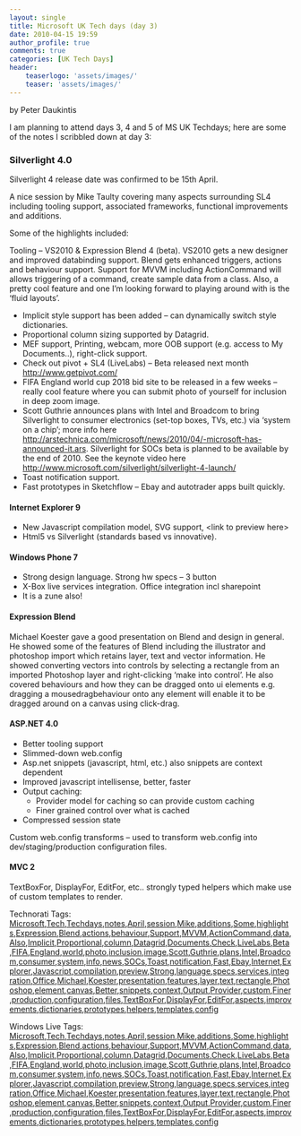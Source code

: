 ```yaml
---
layout: single
title: Microsoft UK Tech days (day 3)
date: 2010-04-15 19:59
author_profile: true
comments: true
categories: [UK Tech Days]
header:
    teaserlogo: 'assets/images/'
    teaser: 'assets/images/'
---
```

<div id="msgcns!4F1B7368284539E5!205" class="bvMsg"><p>by Peter Daukintis</p> <p>I am planning to attend days 3, 4 and 5 of MS UK Techdays; here are some of the notes I scribbled down at day 3:</p> <h3>Silverlight 4.0</h3> <p>Silverlight 4 release date was confirmed to be 15th April.</p> <p>A nice session by Mike Taulty covering many aspects surrounding SL4 including tooling support, associated frameworks, functional improvements and additions. </p> <p>Some of the highlights included:</p> <p>Tooling – VS2010 &amp; Expression Blend 4 (beta). VS2010 gets a new designer and improved databinding support. Blend gets enhanced triggers, actions and behaviour support. Support for MVVM including ActionCommand will allows triggering of a command, create sample data from a class. Also, a pretty cool feature and one I’m looking forward to playing around with is the ‘fluid layouts’.</p> <ul> <li>Implicit style support has been added – can dynamically switch style dictionaries.  <li>Proportional column sizing supported by Datagrid.  <li>MEF support, Printing, webcam, more OOB support (e.g. access to My Documents..), right-click support.  <li>Check out pivot + SL4 (LiveLabs) – Beta released next month <a title="http://www.getpivot.com/" href="http://www.getpivot.com/">http://www.getpivot.com/</a>  <li>FIFA England world cup 2018 bid site to be released in a few weeks – really cool feature where you can submit photo of yourself for inclusion in deep zoom image.  <li>Scott Guthrie announces plans with Intel and Broadcom to bring Silverlight to consumer electronics (set-top boxes, TVs, etc.) via ‘system on a chip’; more info here <a title="http://arstechnica.com/microsoft/news/2010/04/-microsoft-has-announced-it.ars" href="http://arstechnica.com/microsoft/news/2010/04/-microsoft-has-announced-it.ars">http://arstechnica.com/microsoft/news/2010/04/-microsoft-has-announced-it.ars</a>. Silverlight for SOCs beta is planned to be available by the end of 2010. See the keynote video here <a title="http://www.microsoft.com/silverlight/silverlight-4-launch/" href="http://www.microsoft.com/silverlight/silverlight-4-launch/">http://www.microsoft.com/silverlight/silverlight-4-launch/</a>  <li>Toast notification support.  <li>Fast prototypes in Sketchflow – Ebay and autotrader apps built quickly.</li></ul> <h4>Internet Explorer 9</h4> <ul> <li>New Javascript compilation model, SVG support, &lt;link to preview here&gt;  <li>Html5 vs Silverlight (standards based vs innovative).</li></ul> <h4>Windows Phone 7</h4> <ul> <li>Strong design language. Strong hw specs – 3 button  <li>X-Box live services integration. Office integration incl sharepoint  <li>It is a zune also!</li></ul> <h4>Expression Blend</h4> <p>Michael Koester gave a good presentation on Blend and design in general. He showed some of the features of Blend including the illustrator and photoshop import which retains layer, text and vector information. He showed converting vectors into controls by selecting a rectangle from an imported Photoshop layer and right-clicking ‘make into control’. He also covered behaviours and how they can be dragged onto ui elements e.g. dragging a mousedragbehaviour onto any element will enable it to be dragged around on a canvas using click-drag.</p> <h4>ASP.NET 4.0</h4> <ul> <li>Better tooling support  <li>Slimmed-down web.config  <li>Asp.net snippets (javascript, html, etc.) also snippets are context dependent  <li>Improved javascript intellisense, better, faster  <li>Output caching:  <ul> <li>Provider model for caching so can provide custom caching  <li>Finer grained control over what is cached</li></li></ul> <li>Compressed session state</li></li></li></li></li></ul> <p>Custom web.config transforms – used to transform web.config into dev/staging/production configuration files.</p> <h4>MVC 2</h4> <p>TextBoxFor, DisplayFor, EditFor, etc.. strongly typed helpers which make use of custom templates to render.</p> <p></p>Technorati Tags: <a href="http://technorati.com/tags/Microsoft" rel="tag">Microsoft</a>,<a href="http://technorati.com/tags/Tech" rel="tag">Tech</a>,<a href="http://technorati.com/tags/Techdays" rel="tag">Techdays</a>,<a href="http://technorati.com/tags/notes" rel="tag">notes</a>,<a href="http://technorati.com/tags/April" rel="tag">April</a>,<a href="http://technorati.com/tags/session" rel="tag">session</a>,<a href="http://technorati.com/tags/Mike" rel="tag">Mike</a>,<a href="http://technorati.com/tags/additions" rel="tag">additions</a>,<a href="http://technorati.com/tags/Some" rel="tag">Some</a>,<a href="http://technorati.com/tags/highlights" rel="tag">highlights</a>,<a href="http://technorati.com/tags/Expression" rel="tag">Expression</a>,<a href="http://technorati.com/tags/Blend" rel="tag">Blend</a>,<a href="http://technorati.com/tags/actions" rel="tag">actions</a>,<a href="http://technorati.com/tags/behaviour" rel="tag">behaviour</a>,<a href="http://technorati.com/tags/Support" rel="tag">Support</a>,<a href="http://technorati.com/tags/MVVM" rel="tag">MVVM</a>,<a href="http://technorati.com/tags/ActionCommand" rel="tag">ActionCommand</a>,<a href="http://technorati.com/tags/data" rel="tag">data</a>,<a href="http://technorati.com/tags/Also" rel="tag">Also</a>,<a href="http://technorati.com/tags/Implicit" rel="tag">Implicit</a>,<a href="http://technorati.com/tags/Proportional" rel="tag">Proportional</a>,<a href="http://technorati.com/tags/column" rel="tag">column</a>,<a href="http://technorati.com/tags/Datagrid" rel="tag">Datagrid</a>,<a href="http://technorati.com/tags/Documents" rel="tag">Documents</a>,<a href="http://technorati.com/tags/Check" rel="tag">Check</a>,<a href="http://technorati.com/tags/LiveLabs" rel="tag">LiveLabs</a>,<a href="http://technorati.com/tags/Beta" rel="tag">Beta</a>,<a href="http://technorati.com/tags/FIFA" rel="tag">FIFA</a>,<a href="http://technorati.com/tags/England" rel="tag">England</a>,<a href="http://technorati.com/tags/world" rel="tag">world</a>,<a href="http://technorati.com/tags/photo" rel="tag">photo</a>,<a href="http://technorati.com/tags/inclusion" rel="tag">inclusion</a>,<a href="http://technorati.com/tags/image" rel="tag">image</a>,<a href="http://technorati.com/tags/Scott" rel="tag">Scott</a>,<a href="http://technorati.com/tags/Guthrie" rel="tag">Guthrie</a>,<a href="http://technorati.com/tags/plans" rel="tag">plans</a>,<a href="http://technorati.com/tags/Intel" rel="tag">Intel</a>,<a href="http://technorati.com/tags/Broadcom" rel="tag">Broadcom</a>,<a href="http://technorati.com/tags/consumer" rel="tag">consumer</a>,<a href="http://technorati.com/tags/system" rel="tag">system</a>,<a href="http://technorati.com/tags/info" rel="tag">info</a>,<a href="http://technorati.com/tags/news" rel="tag">news</a>,<a href="http://technorati.com/tags/SOCs" rel="tag">SOCs</a>,<a href="http://technorati.com/tags/Toast" rel="tag">Toast</a>,<a href="http://technorati.com/tags/notification" rel="tag">notification</a>,<a href="http://technorati.com/tags/Fast" rel="tag">Fast</a>,<a href="http://technorati.com/tags/Ebay" rel="tag">Ebay</a>,<a href="http://technorati.com/tags/Internet" rel="tag">Internet</a>,<a href="http://technorati.com/tags/Explorer" rel="tag">Explorer</a>,<a href="http://technorati.com/tags/Javascript" rel="tag">Javascript</a>,<a href="http://technorati.com/tags/compilation" rel="tag">compilation</a>,<a href="http://technorati.com/tags/preview" rel="tag">preview</a>,<a href="http://technorati.com/tags/Strong" rel="tag">Strong</a>,<a href="http://technorati.com/tags/language" rel="tag">language</a>,<a href="http://technorati.com/tags/specs" rel="tag">specs</a>,<a href="http://technorati.com/tags/services" rel="tag">services</a>,<a href="http://technorati.com/tags/integration" rel="tag">integration</a>,<a href="http://technorati.com/tags/Office" rel="tag">Office</a>,<a href="http://technorati.com/tags/Michael" rel="tag">Michael</a>,<a href="http://technorati.com/tags/Koester" rel="tag">Koester</a>,<a href="http://technorati.com/tags/presentation" rel="tag">presentation</a>,<a href="http://technorati.com/tags/features" rel="tag">features</a>,<a href="http://technorati.com/tags/layer" rel="tag">layer</a>,<a href="http://technorati.com/tags/text" rel="tag">text</a>,<a href="http://technorati.com/tags/rectangle" rel="tag">rectangle</a>,<a href="http://technorati.com/tags/Photoshop" rel="tag">Photoshop</a>,<a href="http://technorati.com/tags/element" rel="tag">element</a>,<a href="http://technorati.com/tags/canvas" rel="tag">canvas</a>,<a href="http://technorati.com/tags/Better" rel="tag">Better</a>,<a href="http://technorati.com/tags/snippets" rel="tag">snippets</a>,<a href="http://technorati.com/tags/context" rel="tag">context</a>,<a href="http://technorati.com/tags/Output" rel="tag">Output</a>,<a href="http://technorati.com/tags/Provider" rel="tag">Provider</a>,<a href="http://technorati.com/tags/custom" rel="tag">custom</a>,<a href="http://technorati.com/tags/Finer" rel="tag">Finer</a>,<a href="http://technorati.com/tags/production" rel="tag">production</a>,<a href="http://technorati.com/tags/configuration" rel="tag">configuration</a>,<a href="http://technorati.com/tags/files" rel="tag">files</a>,<a href="http://technorati.com/tags/TextBoxFor" rel="tag">TextBoxFor</a>,<a href="http://technorati.com/tags/DisplayFor" rel="tag">DisplayFor</a>,<a href="http://technorati.com/tags/EditFor" rel="tag">EditFor</a>,<a href="http://technorati.com/tags/aspects" rel="tag">aspects</a>,<a href="http://technorati.com/tags/improvements" rel="tag">improvements</a>,<a href="http://technorati.com/tags/dictionaries" rel="tag">dictionaries</a>,<a href="http://technorati.com/tags/prototypes" rel="tag">prototypes</a>,<a href="http://technorati.com/tags/helpers" rel="tag">helpers</a>,<a href="http://technorati.com/tags/templates" rel="tag">templates</a>,<a href="http://technorati.com/tags/config" rel="tag">config</a><br /> <p></p>Windows Live Tags: <a href="http://windows.live.com/connect/tag/Microsoft" rel="clubhouseTag">Microsoft</a>,<a href="http://windows.live.com/connect/tag/Tech" rel="clubhouseTag">Tech</a>,<a href="http://windows.live.com/connect/tag/Techdays" rel="clubhouseTag">Techdays</a>,<a href="http://windows.live.com/connect/tag/notes" rel="clubhouseTag">notes</a>,<a href="http://windows.live.com/connect/tag/April" rel="clubhouseTag">April</a>,<a href="http://windows.live.com/connect/tag/session" rel="clubhouseTag">session</a>,<a href="http://windows.live.com/connect/tag/Mike" rel="clubhouseTag">Mike</a>,<a href="http://windows.live.com/connect/tag/additions" rel="clubhouseTag">additions</a>,<a href="http://windows.live.com/connect/tag/Some" rel="clubhouseTag">Some</a>,<a href="http://windows.live.com/connect/tag/highlights" rel="clubhouseTag">highlights</a>,<a href="http://windows.live.com/connect/tag/Expression" rel="clubhouseTag">Expression</a>,<a href="http://windows.live.com/connect/tag/Blend" rel="clubhouseTag">Blend</a>,<a href="http://windows.live.com/connect/tag/actions" rel="clubhouseTag">actions</a>,<a href="http://windows.live.com/connect/tag/behaviour" rel="clubhouseTag">behaviour</a>,<a href="http://windows.live.com/connect/tag/Support" rel="clubhouseTag">Support</a>,<a href="http://windows.live.com/connect/tag/MVVM" rel="clubhouseTag">MVVM</a>,<a href="http://windows.live.com/connect/tag/ActionCommand" rel="clubhouseTag">ActionCommand</a>,<a href="http://windows.live.com/connect/tag/data" rel="clubhouseTag">data</a>,<a href="http://windows.live.com/connect/tag/Also" rel="clubhouseTag">Also</a>,<a href="http://windows.live.com/connect/tag/Implicit" rel="clubhouseTag">Implicit</a>,<a href="http://windows.live.com/connect/tag/Proportional" rel="clubhouseTag">Proportional</a>,<a href="http://windows.live.com/connect/tag/column" rel="clubhouseTag">column</a>,<a href="http://windows.live.com/connect/tag/Datagrid" rel="clubhouseTag">Datagrid</a>,<a href="http://windows.live.com/connect/tag/Documents" rel="clubhouseTag">Documents</a>,<a href="http://windows.live.com/connect/tag/Check" rel="clubhouseTag">Check</a>,<a href="http://windows.live.com/connect/tag/LiveLabs" rel="clubhouseTag">LiveLabs</a>,<a href="http://windows.live.com/connect/tag/Beta" rel="clubhouseTag">Beta</a>,<a href="http://windows.live.com/connect/tag/FIFA" rel="clubhouseTag">FIFA</a>,<a href="http://windows.live.com/connect/tag/England" rel="clubhouseTag">England</a>,<a href="http://windows.live.com/connect/tag/world" rel="clubhouseTag">world</a>,<a href="http://windows.live.com/connect/tag/photo" rel="clubhouseTag">photo</a>,<a href="http://windows.live.com/connect/tag/inclusion" rel="clubhouseTag">inclusion</a>,<a href="http://windows.live.com/connect/tag/image" rel="clubhouseTag">image</a>,<a href="http://windows.live.com/connect/tag/Scott" rel="clubhouseTag">Scott</a>,<a href="http://windows.live.com/connect/tag/Guthrie" rel="clubhouseTag">Guthrie</a>,<a href="http://windows.live.com/connect/tag/plans" rel="clubhouseTag">plans</a>,<a href="http://windows.live.com/connect/tag/Intel" rel="clubhouseTag">Intel</a>,<a href="http://windows.live.com/connect/tag/Broadcom" rel="clubhouseTag">Broadcom</a>,<a href="http://windows.live.com/connect/tag/consumer" rel="clubhouseTag">consumer</a>,<a href="http://windows.live.com/connect/tag/system" rel="clubhouseTag">system</a>,<a href="http://windows.live.com/connect/tag/info" rel="clubhouseTag">info</a>,<a href="http://windows.live.com/connect/tag/news" rel="clubhouseTag">news</a>,<a href="http://windows.live.com/connect/tag/SOCs" rel="clubhouseTag">SOCs</a>,<a href="http://windows.live.com/connect/tag/Toast" rel="clubhouseTag">Toast</a>,<a href="http://windows.live.com/connect/tag/notification" rel="clubhouseTag">notification</a>,<a href="http://windows.live.com/connect/tag/Fast" rel="clubhouseTag">Fast</a>,<a href="http://windows.live.com/connect/tag/Ebay" rel="clubhouseTag">Ebay</a>,<a href="http://windows.live.com/connect/tag/Internet" rel="clubhouseTag">Internet</a>,<a href="http://windows.live.com/connect/tag/Explorer" rel="clubhouseTag">Explorer</a>,<a href="http://windows.live.com/connect/tag/Javascript" rel="clubhouseTag">Javascript</a>,<a href="http://windows.live.com/connect/tag/compilation" rel="clubhouseTag">compilation</a>,<a href="http://windows.live.com/connect/tag/preview" rel="clubhouseTag">preview</a>,<a href="http://windows.live.com/connect/tag/Strong" rel="clubhouseTag">Strong</a>,<a href="http://windows.live.com/connect/tag/language" rel="clubhouseTag">language</a>,<a href="http://windows.live.com/connect/tag/specs" rel="clubhouseTag">specs</a>,<a href="http://windows.live.com/connect/tag/services" rel="clubhouseTag">services</a>,<a href="http://windows.live.com/connect/tag/integration" rel="clubhouseTag">integration</a>,<a href="http://windows.live.com/connect/tag/Office" rel="clubhouseTag">Office</a>,<a href="http://windows.live.com/connect/tag/Michael" rel="clubhouseTag">Michael</a>,<a href="http://windows.live.com/connect/tag/Koester" rel="clubhouseTag">Koester</a>,<a href="http://windows.live.com/connect/tag/presentation" rel="clubhouseTag">presentation</a>,<a href="http://windows.live.com/connect/tag/features" rel="clubhouseTag">features</a>,<a href="http://windows.live.com/connect/tag/layer" rel="clubhouseTag">layer</a>,<a href="http://windows.live.com/connect/tag/text" rel="clubhouseTag">text</a>,<a href="http://windows.live.com/connect/tag/rectangle" rel="clubhouseTag">rectangle</a>,<a href="http://windows.live.com/connect/tag/Photoshop" rel="clubhouseTag">Photoshop</a>,<a href="http://windows.live.com/connect/tag/element" rel="clubhouseTag">element</a>,<a href="http://windows.live.com/connect/tag/canvas" rel="clubhouseTag">canvas</a>,<a href="http://windows.live.com/connect/tag/Better" rel="clubhouseTag">Better</a>,<a href="http://windows.live.com/connect/tag/snippets" rel="clubhouseTag">snippets</a>,<a href="http://windows.live.com/connect/tag/context" rel="clubhouseTag">context</a>,<a href="http://windows.live.com/connect/tag/Output" rel="clubhouseTag">Output</a>,<a href="http://windows.live.com/connect/tag/Provider" rel="clubhouseTag">Provider</a>,<a href="http://windows.live.com/connect/tag/custom" rel="clubhouseTag">custom</a>,<a href="http://windows.live.com/connect/tag/Finer" rel="clubhouseTag">Finer</a>,<a href="http://windows.live.com/connect/tag/production" rel="clubhouseTag">production</a>,<a href="http://windows.live.com/connect/tag/configuration" rel="clubhouseTag">configuration</a>,<a href="http://windows.live.com/connect/tag/files" rel="clubhouseTag">files</a>,<a href="http://windows.live.com/connect/tag/TextBoxFor" rel="clubhouseTag">TextBoxFor</a>,<a href="http://windows.live.com/connect/tag/DisplayFor" rel="clubhouseTag">DisplayFor</a>,<a href="http://windows.live.com/connect/tag/EditFor" rel="clubhouseTag">EditFor</a>,<a href="http://windows.live.com/connect/tag/aspects" rel="clubhouseTag">aspects</a>,<a href="http://windows.live.com/connect/tag/improvements" rel="clubhouseTag">improvements</a>,<a href="http://windows.live.com/connect/tag/dictionaries" rel="clubhouseTag">dictionaries</a>,<a href="http://windows.live.com/connect/tag/prototypes" rel="clubhouseTag">prototypes</a>,<a href="http://windows.live.com/connect/tag/helpers" rel="clubhouseTag">helpers</a>,<a href="http://windows.live.com/connect/tag/templates" rel="clubhouseTag">templates</a>,<a href="http://windows.live.com/connect/tag/config" rel="clubhouseTag">config</a>  </div>

